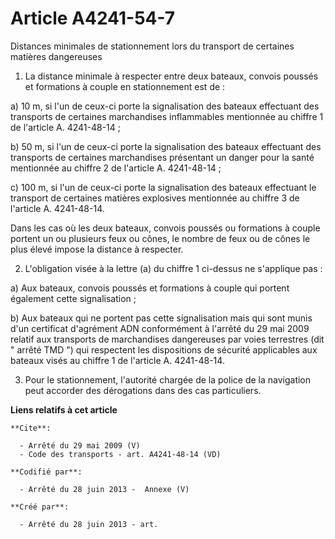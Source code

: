 # Article A4241-54-7

Distances minimales de stationnement lors du transport de certaines matières dangereuses 

1. La distance minimale à respecter entre deux bateaux, convois poussés et formations à couple en stationnement est de : 

a) 10 m, si l'un de ceux-ci porte la signalisation des bateaux effectuant des transports de certaines marchandises
inflammables mentionnée au chiffre 1 de l'article A. 4241-48-14 ; 

b) 50 m, si l'un de ceux-ci porte la signalisation des bateaux effectuant des transports de certaines marchandises présentant
un danger pour la santé mentionnée au chiffre 2 de l'article A. 4241-48-14 ; 

c) 100 m, si l'un de ceux-ci porte la signalisation des bateaux effectuant le transport de certaines matières explosives
mentionnée au chiffre 3 de l'article A. 4241-48-14. 

Dans les cas où les deux bateaux, convois poussés ou formations à couple portent un ou plusieurs feux ou cônes, le nombre de
feux ou de cônes le plus élevé impose la distance à respecter. 

2. L'obligation visée à la lettre (a) du chiffre 1 ci-dessus ne s'applique pas : 

a) Aux bateaux, convois poussés et formations à couple qui portent également cette signalisation ; 

b) Aux bateaux qui ne portent pas cette signalisation mais qui sont munis d'un certificat d'agrément ADN conformément à
l'arrêté du 29 mai 2009 relatif aux transports de marchandises dangereuses par voies terrestres (dit " arrêté TMD ") qui
respectent les dispositions de sécurité applicables aux bateaux visés au chiffre 1 de l'article A. 4241-48-14.

3. Pour le stationnement, l'autorité chargée de la police de la navigation peut accorder des dérogations dans des cas
particuliers.

**Liens relatifs à cet article**

	**Cite**:

	  - Arrêté du 29 mai 2009 (V)
	  - Code des transports - art. A4241-48-14 (VD)

	**Codifié par**:

	  - Arrêté du 28 juin 2013 -  Annexe (V)

	**Créé par**:

	  - Arrêté du 28 juin 2013 - art.
